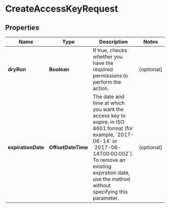 

# CreateAccessKeyRequest


## Properties

| Name | Type | Description | Notes |
|------------ | ------------- | ------------- | -------------|
|**dryRun** | **Boolean** | If true, checks whether you have the required permissions to perform the action. |  [optional] |
|**expirationDate** | **OffsetDateTime** | The date and time at which you want the access key to expire, in ISO 8601 format (for example, &#x60;2017-06-14&#x60; or &#x60;2017-06-14T00:00:00Z&#x60;). To remove an existing expiration date, use the method without specifying this parameter. |  [optional] |




